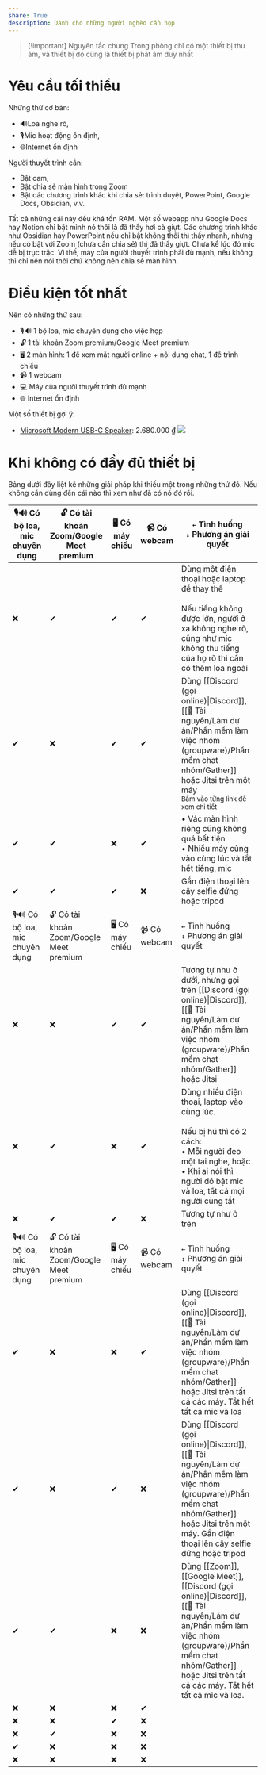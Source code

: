 ```yaml
---
share: True
description: Dành cho những người nghèo cần họp
---
```


> [!important] Nguyên tắc chung
> Trong phòng chỉ có một thiết bị thu âm, và thiết bị đó cũng là thiết bị phát âm duy nhất

# Yêu cầu tối thiểu
Những thứ cơ bản:
- 🔊Loa nghe rõ, 
- 🎙️Mic hoạt động ổn định,
- 🌐Internet ổn định

Người thuyết trình cần:
- Bật cam,
- Bật chia sẻ màn hình trong Zoom
- Bật các chương trình khác khi chia sẻ: trình duyệt, PowerPoint, Google Docs, Obsidian, v.v. 

Tất cả những cái này đều khá tốn RAM. Một số webapp như Google Docs hay Notion chỉ bật mình nó thôi là đã thấy hơi cà giựt. Các chương trình khác như Obsidian hay PowerPoint nếu chỉ bật không thôi thì thấy nhanh, nhưng nếu có bật với Zoom (chưa cần chia sẻ) thì đã thấy giựt. Chưa kể lúc đó mic dễ bị trục trặc. Vì thế, máy của người thuyết trình phải đủ mạnh, nếu không thì chỉ nên nói thôi chứ không nên chia sẻ màn hình.

# Điều kiện tốt nhất 
Nên có những thứ sau:
- 🎙️🔊 1 bộ loa, mic chuyên dụng cho việc họp
- 🔓 1 tài khoản Zoom premium/Google Meet premium
- 🖥️ 2 màn hình: 1 để xem mặt người online + nội dung chat, 1 để trình chiếu
- 📹 1 webcam 
- 💻 Máy của người thuyết trình đủ mạnh 
- 🌐 Internet ổn định

Một số thiết bị gợi ý:
- [Microsoft Modern USB-C Speaker](https://www.youtube.com/watch?v=S2qjBBnVeqU "Giờ họp khỏi xài tai nghe nữa, quá ngon: Microsoft Modern USB-C Speaker - YouTube"): 2.680.000 ₫
![](https://cdn-dynmedia-1.microsoft.com/is/image/microsoftcorp/Panel3-S2-FeatureCtr?scl=1) 
# Khi không có đầy đủ thiết bị
Bảng dưới đây liệt kê những giải pháp khi thiếu một trong những thứ đó. Nếu không cần dùng đến cái nào thì xem như đã có nó đó rồi.

| 🎙️🔊 Có bộ loa, mic chuyên dụng | 🔓 Có tài khoản Zoom/Google Meet premium | 🖥️ Có máy chiếu | 📹 Có webcam | `←` Tình huống<br>`↓` Phương án giải quyết                                                                                                                                                                  |
| ------------------------------- | ---------------------------------------- | --------------- | ------------ | ----------------------------------------------------------------------------------------------------------------------------------------------------------------------------------------------------------- |
| ❌                              | ✔                                        | ✔               | ✔            | Dùng một điện thoại hoặc laptop để thay thế<br><br>Nếu tiếng không được lớn, người ở xa không nghe rõ, cũng như mic không thu tiếng của họ rõ thì cần có thêm loa ngoài                                     |
| ✔                               | ❌                                       | ✔               | ✔            | Dùng [[Discord (gọi online)\|Discord]], [[📜 Tài nguyên/Làm dự án/Phần mềm làm việc nhóm (groupware)/Phần mềm chat nhóm/Gather]] hoặc Jitsi trên một máy<br><sub>Bấm vào từng link để xem chi tiết</sub>                                                                                  |
| ✔                               | ✔                                        | ❌              | ✔            | • Vác màn hình riêng cũng không quá bất tiện<br>• Nhiều máy cùng vào cùng lúc và tắt hết tiếng, mic                                                                                                         |
| ✔                               | ✔                                        | ✔               | ❌           | Gắn điện thoại lên cây selfie đứng hoặc tripod                                                                                                                                                              |
| 🎙️🔊 Có bộ loa, mic chuyên dụng | 🔓 Có tài khoản Zoom/Google Meet premium | 🖥️ Có máy chiếu | 📹 Có webcam | `←` Tình huống<br>`↕` Phương án giải quyết                                                                                                                                                                  |
| ❌                              | ❌                                       | ✔               | ✔            | Tương tự như ở dưới, nhưng gọi trên [[Discord (gọi online)\|Discord]], [[📜 Tài nguyên/Làm dự án/Phần mềm làm việc nhóm (groupware)/Phần mềm chat nhóm/Gather]] hoặc Jitsi|
| ❌                              | ✔                                        | ❌              | ✔            | Dùng nhiều điện thoại, laptop vào cùng lúc.<br><br>Nếu bị hú thì có 2 cách:<br>• Mỗi người đeo một tai nghe, hoặc<br>• Khi ai nói thì người đó bật mic và loa, tất cả mọi người cùng tắt |
| ❌                              | ✔                                        | ✔               | ❌           | Tương tự như ở trên                                                                                                                                                                                                            |
| 🎙️🔊 Có bộ loa, mic chuyên dụng | 🔓 Có tài khoản Zoom/Google Meet premium | 🖥️ Có máy chiếu | 📹 Có webcam | `←` Tình huống<br>`↕` Phương án giải quyết                                                                                                                                                                  |
| ✔                               | ❌                                       | ❌              | ✔            | Dùng [[Discord (gọi online)\|Discord]], [[📜 Tài nguyên/Làm dự án/Phần mềm làm việc nhóm (groupware)/Phần mềm chat nhóm/Gather]] hoặc Jitsi trên tất cả các máy. Tắt hết tất cả mic và loa                                                                                                |
| ✔                               | ❌                                       | ✔               | ❌           | Dùng [[Discord (gọi online)\|Discord]], [[📜 Tài nguyên/Làm dự án/Phần mềm làm việc nhóm (groupware)/Phần mềm chat nhóm/Gather]] hoặc Jitsi trên một máy. Gắn điện thoại lên cây selfie đứng hoặc tripod                                                                                  |
| ✔                               | ✔                                        | ❌              | ❌           | Dùng [[Zoom]], [[Google Meet]], [[Discord (gọi online)\|Discord]], [[📜 Tài nguyên/Làm dự án/Phần mềm làm việc nhóm (groupware)/Phần mềm chat nhóm/Gather]] hoặc Jitsi trên tất cả các máy. Tắt hết tất cả mic và loa.                                                                    |
| ❌                              | ❌                                       | ❌              | ✔            |                                                                                                                                                                                                             |
| ❌                              | ❌                                       | ✔               | ❌           |                                                                                                                                                                                                             |
| ❌                              | ✔                                        | ❌              | ❌           |                                                                                                                                                                                                             |
| ✔                               | ❌                                       | ❌              | ❌           |                                                                                                                                                                                                             |
| ❌                              | ❌                                       | ❌              | ❌           |                                                                                                                                                                                                             |

